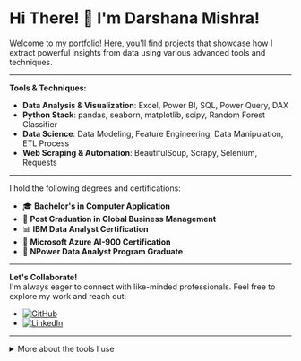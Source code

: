 
# Hi There! 👋 I'm Darshana Mishra! 


Welcome to my portfolio! Here, you'll find projects that showcase how I extract powerful insights from data using various advanced tools and techniques. 

---

**Tools & Techniques:**
- **Data Analysis & Visualization**: Excel, Power BI, SQL, Power Query, DAX
- **Python Stack**: pandas, seaborn, matplotlib, scipy, Random Forest Classifier
- **Data Science**: Data Modeling, Feature Engineering, Data Manipulation, ETL Process
- **Web Scraping & Automation**: BeautifulSoup, Scrapy, Selenium, Requests

---

I hold the following degrees and certifications:  
- 🎓 **Bachelor's in Computer Application**
- 🏅 **Post Graduation in Global Business Management**
- 📊 **IBM Data Analyst Certification**  
- 🤖 **Microsoft Azure AI-900 Certification**  
- 🏅 **NPower Data Analyst Program Graduate**

---

**Let's Collaborate!**  
I'm always eager to connect with like-minded professionals. Feel free to explore my work and reach out:

- [![GitHub](https://img.shields.io/badge/GitHub-Check%20Out%20My%20GitHub-black?style=for-the-badge&logo=github)](https://github.com/Darshanamishra)
- [![LinkedIn](https://img.shields.io/badge/LinkedIn-Connect%20on%20LinkedIn-blue?style=for-the-badge&logo=linkedin)](https://www.linkedin.com/in/darshanamishra25/)

---

<details>
  <summary>More about the tools I use</summary>

  - **Excel**: For data analysis, pivot tables, and visualization
  - **SQL**: For querying and database management
  - **Power BI & Power Query**: For creating interactive dashboards and transforming data
  - **Python**: For machine learning and scripting (Random Forest Classifier)
  - **BeautifulSoup, Scrapy, Selenium, Requests**: For web scraping and automation
  - **DAX**: For advanced calculations and data modeling in Power BI
</details>
